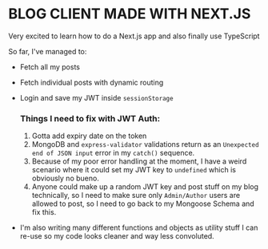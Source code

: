 # BLOG CLIENT MADE WITH NEXT.JS

Very excited to learn how to do a Next.js app and also finally use TypeScript

So far, I've managed to:

- Fetch all my posts
- Fetch individual posts with dynamic routing
- Login and save my JWT inside `sessionStorage`

  ### Things I need to fix with JWT Auth:

  1. Gotta add expiry date on the token
  2. MongoDB and `express-validator` validations return as an `Unexpected end of JSON input` error in my `catch()` sequence.
  3. Because of my poor error handling at the moment, I have a weird scenario where it could set my JWT key to `undefined` which is obviously no bueno.
  4. Anyone could make up a random JWT key and post stuff on my blog technically, so I need to make sure only `Admin/Author` users are allowed to post, so I need to go back to my Mongoose Schema and fix this.
   

- I'm also writing many different functions and objects as utility stuff I can re-use so my code looks cleaner and way less convoluted.
